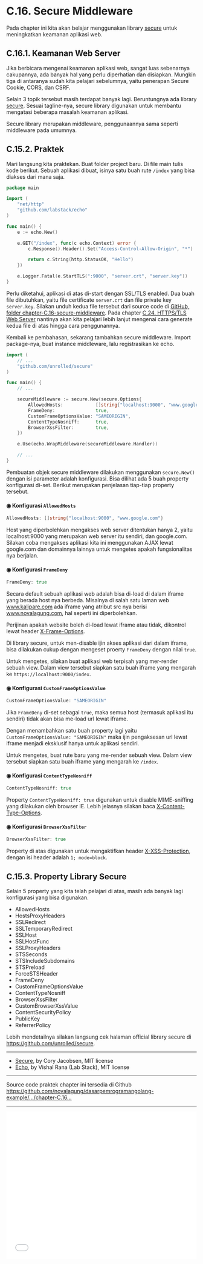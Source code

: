 # C.16. Secure Middleware

Pada chapter ini kita akan belajar menggunakan library [secure](https://github.com/unrolled/secure) untuk meningkatkan keamanan aplikasi web.

## C.16.1. Keamanan Web Server

Jika berbicara mengenai keamanan aplikasi web, sangat luas sebenarnya cakupannya, ada banyak hal yang perlu diperhatian dan disiapkan. Mungkin tiga di antaranya sudah kita pelajari sebelumnya, yaitu penerapan Secure Cookie, CORS, dan CSRF.

Selain 3 topik tersebut masih terdapat banyak lagi. Beruntungnya ada library [secure](https://github.com/unrolled/secure). Sesuai tagline-nya, secure library digunakan untuk membantu mengatasi beberapa masalah keamanan aplikasi.

Secure library merupakan middleware, penggunaannya sama seperti middleware pada umumnya.

## C.15.2. Praktek

Mari langsung kita praktekan. Buat folder project baru. Di file main tulis kode berikut. Sebuah aplikasi dibuat, isinya satu buah rute `/index` yang bisa diakses dari mana saja.

```go
package main

import (
    "net/http"
    "github.com/labstack/echo"
)

func main() {
    e := echo.New()

    e.GET("/index", func(c echo.Context) error {
        c.Response().Header().Set("Access-Control-Allow-Origin", "*")

        return c.String(http.StatusOK, "Hello")
    })

    e.Logger.Fatal(e.StartTLS(":9000", "server.crt", "server.key"))
}
```

Perlu diketahui, aplikasi di atas di-start dengan SSL/TLS enabled. Dua buah file dibutuhkan, yaitu file certificate `server.crt` dan file private key `server.key`. Silakan unduh kedua file tersebut dari source code di [GitHub, folder chapter-C.16-secure-middleware](https://github.com/novalagung/dasarpemrogramangolang-example/tree/master/chapter-C.16-secure-middleware). Pada chapter [C.24. HTTPS/TLS Web Server](/C-https-tls.html) nantinya akan kita pelajari lebih lanjut mengenai cara generate kedua file di atas hingga cara penggunannya.

Kembali ke pembahasan, sekarang tambahkan secure middleware. Import package-nya, buat instance middleware, lalu registrasikan ke echo.

```go
import (
    // ...
    "github.com/unrolled/secure"
)

func main() {
    // ...

    secureMiddleware := secure.New(secure.Options{
        AllowedHosts:            []string{"localhost:9000", "www.google.com"},
        FrameDeny:               true,
        CustomFrameOptionsValue: "SAMEORIGIN",
        ContentTypeNosniff:      true,
        BrowserXssFilter:        true,
    })

    e.Use(echo.WrapMiddleware(secureMiddleware.Handler))

    // ...
}
```

Pembuatan objek secure middleware dilakukan menggunakan `secure.New()` dengan isi parameter adalah konfigurasi. Bisa dilihat ada 5 buah property konfigurasi di-set. Berikut merupakan penjelasan tiap-tiap property tersebut.

#### ◉ Konfigurasi `AllowedHosts`

```go
AllowedHosts: []string{"localhost:9000", "www.google.com"}
```

Host yang diperbolehkan mengakses web server ditentukan hanya 2, yaitu localhost:9000 yang merupakan web server itu sendiri, dan google.com. Silakan coba mengakses aplikasi kita ini menggunakan AJAX lewat google.com dan domainnya lainnya untuk mengetes apakah fungsionalitas nya berjalan.

#### ◉ Konfigurasi `FrameDeny`

```go
FrameDeny: true
```

Secara default sebuah aplikasi web adalah bisa di-load di dalam iframe yang berada host nya berbeda. Misalnya di salah satu laman web www.kalipare.com ada iframe yang atribut src nya berisi www.novalagung.com, hal seperti ini diperbolehkan.

Perijinan apakah website boleh di-load lewat iframe atau tidak, dikontrol lewat header [X-Frame-Options](https://developer.mozilla.org/en-US/docs/Web/HTTP/Headers/X-Frame-Options).

Di library secure, untuk men-disable ijin akses aplikasi dari dalam iframe, bisa dilakukan cukup dengan mengeset proerty `FrameDeny` dengan nilai `true`.

Untuk mengetes, silakan buat aplikasi web terpisah yang mer-render sebuah view. Dalam view tersebut siapkan satu buah iframe yang mengarah ke `https://localhost:9000/index`.

#### ◉ Konfigurasi `CustomFrameOptionsValue`

```go
CustomFrameOptionsValue: "SAMEORIGIN"
```

Jika `FrameDeny` di-set sebagai `true`, maka semua host (termasuk aplikasi itu sendiri) tidak akan bisa me-load url lewat iframe.

Dengan menambahkan satu buah property lagi yaitu `CustomFrameOptionsValue: "SAMEORIGIN"` maka ijin pengaksesan url lewat iframe menjadi eksklusif hanya untuk aplikasi sendiri.

Untuk mengetes, buat rute baru yang me-render sebuah view. Dalam view tersebut siapkan satu buah iframe yang mengarah ke `/index`.

#### ◉ Konfigurasi `ContentTypeNosniff`

```go
ContentTypeNosniff: true
```

Property `ContentTypeNosniff: true` digunakan untuk disable MIME-sniffing yang dilakukan oleh browser IE. Lebih jelasnya silakan baca [X-Content-Type-Options](https://developer.mozilla.org/en-US/docs/Web/HTTP/Headers/X-Content-Type-Options).

#### ◉ Konfigurasi `BrowserXssFilter`

```go
BrowserXssFilter: true
```

Property di atas digunakan untuk mengaktifkan header [X-XSS-Protection](https://developer.mozilla.org/en-US/docs/Web/HTTP/Headers/X-XSS-Protection), dengan isi header adalah `1; mode=block`.

## C.15.3. Property Library Secure

Selain 5 property yang kita telah pelajari di atas, masih ada banyak lagi konfigurasi yang bisa digunakan.

 - AllowedHosts
 - HostsProxyHeaders
 - SSLRedirect
 - SSLTemporaryRedirect
 - SSLHost
 - SSLHostFunc
 - SSLProxyHeaders
 - STSSeconds
 - STSIncludeSubdomains
 - STSPreload
 - ForceSTSHeader
 - FrameDeny
 - CustomFrameOptionsValue
 - ContentTypeNosniff
 - BrowserXssFilter
 - CustomBrowserXssValue
 - ContentSecurityPolicy
 - PublicKey
 - ReferrerPolicy

Lebih mendetailnya silakan langsung cek halaman official library secure di https://github.com/unrolled/secure.

---

 - [Secure](https://github.com/unrolled/secure), by Cory Jacobsen, MIT license
 - [Echo](https://github.com/labstack/echo), by Vishal Rana (Lab Stack), MIT license

---

<div class="source-code-link">
    <div class="source-code-link-message">Source code praktek chapter ini tersedia di Github</div>
    <a href="https://github.com/novalagung/dasarpemrogramangolang-example/tree/master/chapter-C.16-secure-middleware">https://github.com/novalagung/dasarpemrogramangolang-example/.../chapter-C.16...</a>
</div>

---

<iframe src="partial/ebooks.html" width="100%" height="390px" frameborder="0" scrolling="no"></iframe>
